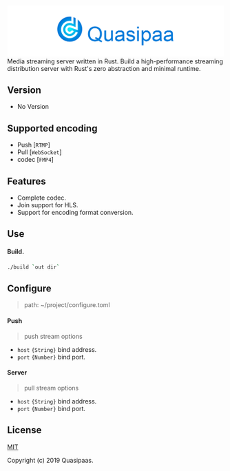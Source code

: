 ![quasipaa](./static/logo.max.png)
Media streaming server written in Rust. 
Build a high-performance streaming distribution server with Rust's zero abstraction and minimal runtime.


## Version
- No Version


## Supported encoding
- Push [`RTMP`]
- Pull [`WebSocket`]
- codec [`FMP4`]


## Features
- Complete codec.
- Join support for HLS.
- Support for encoding format conversion.


## Use

#### Build.
```bash
./build `out dir`
```


## Configure
> path: ~/project/configure.toml

#### Push
> push stream options

* `host` `{String}` bind address.
* `port` `{Number}` bind port.

#### Server
> pull stream options

* `host` `{String}` bind address.
* `port` `{Number}` bind port.


## License

[MIT](./LICENSE)

Copyright (c) 2019 Quasipaas.